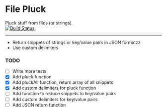 # File Pluck
Pluck stuff from files (or strings).  
[![Build Status](https://travis-ci.org/iAmNathanJ/file-pluck.svg?branch=master)](https://travis-ci.org/iAmNathanJ/file-pluck)

---

- Return snippets of strings or key/value pairs in JSON formatzz
- Use custom delimiters

### TODO
- [ ] Write more tests
- [x] Add pluck function
- [x] Add pluckAll function, return array of all snippets
- [x] Add custom delimiters for pluck function
- [ ] Add function to reduce snippets to key/value pairs
- [ ] Add custom delimiters for key/value pairs
- [ ] Add JSON return function